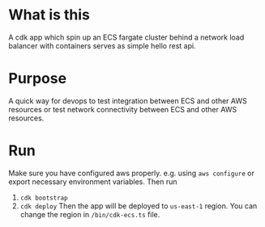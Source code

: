 # What is this
A cdk app which spin up an ECS fargate cluster behind a network load balancer with containers serves as simple hello rest api.
# Purpose
A quick way for devops to test integration between ECS and other AWS resources or test network connectivity between ECS and other AWS resources.
# Run
Make sure you have configured aws properly. e.g. using `aws configure` or export necessary environment variables.
Then run
1. `cdk bootstrap`
2. `cdk deploy`
Then the app will be deployed to `us-east-1` region. You can change the region in `/bin/cdk-ecs.ts` file.
